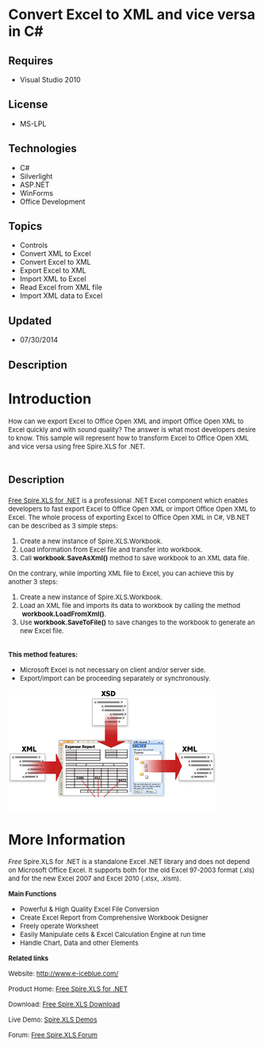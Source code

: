 # Convert Excel to XML and vice versa in C#
## Requires
- Visual Studio 2010
## License
- MS-LPL
## Technologies
- C#
- Silverlight
- ASP.NET
- WinForms
- Office Development
## Topics
- Controls
- Convert XML to Excel
- Convert Excel to XML
- Export Excel to XML
- Import XML to Excel
- Read Excel from XML file
- Import XML data to Excel
## Updated
- 07/30/2014
## Description

<h1>Introduction</h1>
<p><span style="font-size:small">How can we export Excel to Office Open XML and import&nbsp;Office Open XML to Excel quickly and with sound quality? The answer is what most developers desire to know. This sample will represent how to transform Excel to Office
 Open XML and vice versa using free Spire.XLS for .NET.</span></p>
<h1><span style="font-size:20px; font-weight:bold">Description</span></h1>
<p><span style="font-size:small"><a href="http://www.e-iceblue.com/Introduce/free-xls-component.html#.U9iXwkAUnxc">Free Spire.XLS for .NET</a> is a professional .NET Excel component which enables developers to fast export Excel to&nbsp;Office Open XML or import&nbsp;Office
 Open XML to Excel. The whole process of exporting Excel to&nbsp;Office Open XML in C#, VB.NET can be described as 3 simple steps:</span></p>
<ol>
<li><span style="font-size:small">Create a new instance of Spire.XLS.Workbook.</span>
</li><li><span style="font-size:small">Load information from Excel file and transfer into workbook.</span>
</li><li><span style="font-size:small">Call <strong>workbook.SaveAsXml()</strong> method to save workbook to an XML data file.</span>
</li></ol>
<p><span style="font-size:small">On the contrary, while importing XML file to Excel, you can achieve this by another 3 steps:</span></p>
<ol>
<li><span style="font-size:small">Create a new instance of Spire.XLS.Workbook.</span>
</li><li><span style="font-size:small">Load an XML file and imports its data to workbook by calling the method &nbsp;<strong>workbook.LoadFromXml()</strong>.</span>
</li><li><span style="font-size:small">Use <strong>workbook.SaveToFile()</strong> to save changes to the workbook to generate an new Excel file.</span>
</li></ol>
<p><br>
<strong><span style="font-size:small">This method features:</span></strong></p>
<ul>
<li><span style="font-size:small">Microsoft Excel is not necessary on client and/or server side.</span>
</li><li><span style="font-size:small">Export/import can be proceeding separately or synchronously.</span>
</li></ul>
<p><img id="121947" src="121947-excelxml-0712.gif" alt=""></p>
<h1>More Information</h1>
<p><span style="font-size:small"><em>Free</em> Spire.XLS for .NET is a standalone Excel .NET library and does not depend on Microsoft Office Excel. It supports both for the old Excel 97-2003 format (.xls) and for the new Excel 2007 and Excel 2010 (.xlsx, .xlsm).</span></p>
<p><span style="font-size:small"><strong>Main Functions</strong></span></p>
<ul>
<li><span style="font-size:small">Powerful &amp; High Quality Excel File Conversion</span>
</li><li><span style="font-size:small">Create Excel Report from Comprehensive Workbook Designer</span>
</li><li><span style="font-size:small">Freely operate Worksheet</span> </li><li><span style="font-size:small">Easily Manipulate cells &amp; Excel Calculation Engine at run time</span>
</li><li><span style="font-size:small">Handle Chart, Data and other Elements</span> </li></ul>
<p><strong><span style="font-size:small">Related links</span></strong></p>
<p><span style="font-size:small">Website: <a href="http://www.e-iceblue.com/">http://www.e-iceblue.com/</a></span></p>
<p><span style="font-size:small">Product Home: <a href="http://www.e-iceblue.com/Introduce/free-xls-component.html">
Free Spire.XLS for .NET</a></span></p>
<p><span style="font-size:small">Download: <a href="http://www.e-iceblue.com/Download/download-excel-for-net-now.html">
Free Spire.XLS Download</a><br>
</span></p>
<p><span style="font-size:small">Live Demo: <a href="http://www.e-iceblue.com/Knowledgebase/Spire.XLS/Demos.html">
Spire.XLS Demos</a><br>
</span></p>
<p><span style="font-size:small">Forum: <a href="http://www.e-iceblue.com/forum/spire-xls-f4.html">
Free Spire.XLS Forum</a><br>
</span></p>
